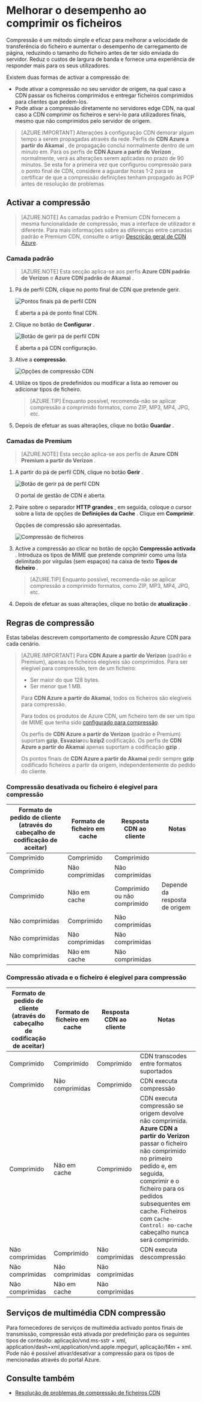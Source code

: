 <properties
    pageTitle="Melhorar o desempenho ao comprimir os ficheiros no Azure CDN | Microsoft Azure"
    description="Saiba como melhorar a velocidade de transferência do ficheiro e aumenta o desempenho de carregamento de página ao comprimir os seus ficheiros no Azure CDN."
    services="cdn"
    documentationCenter=""
    authors="camsoper"
    manager="erikre"
    editor=""/>

<tags
    ms.service="cdn"
    ms.workload="tbd"
    ms.tgt_pltfrm="na"
    ms.devlang="na"
    ms.topic="article"
    ms.date="07/28/2016"
    ms.author="casoper"/>

# <a name="improve-performance-by-compressing-files"></a>Melhorar o desempenho ao comprimir os ficheiros

Compressão é um método simple e eficaz para melhorar a velocidade de transferência do ficheiro e aumentar o desempenho de carregamento de página, reduzindo o tamanho do ficheiro antes de ter sido enviada do servidor. Reduz o custos de largura de banda e fornece uma experiência de responder mais para os seus utilizadores.

Existem duas formas de activar a compressão de:

- Pode ativar a compressão no seu servidor de origem, na qual caso a CDN passar os ficheiros comprimidos e entregar ficheiros comprimidos para clientes que pedem-los.
- Pode ativar a compressão diretamente no servidores edge CDN, na qual caso a CDN comprimir os ficheiros e servi-lo para utilizadores finais, mesmo que não comprimidos pelo servidor de origem.

> [AZURE.IMPORTANT] Alterações à configuração CDN demorar algum tempo a serem propagadas através da rede.  Perfis de <b>CDN Azure a partir do Akamai</b> , de propagação conclui normalmente dentro de um minuto em.  Para os perfis de <b>CDN Azure a partir do Verizon</b> , normalmente, verá as alterações serem aplicadas no prazo de 90 minutos.  Se esta for a primeira vez que configurou compressão para o ponto final de CDN, considere a aguardar horas 1-2 para se certificar de que a compressão definições tenham propagado às POP antes de resolução de problemas

## <a name="enabling-compression"></a>Activar a compressão

> [AZURE.NOTE] As camadas padrão e Premium CDN fornecem a mesma funcionalidade de compressão, mas a interface de utilizador é diferente.  Para mais informações sobre as diferenças entre camadas padrão e Premium CDN, consulte o artigo [Descrição geral de CDN Azure](cdn-overview.md).

### <a name="standard-tier"></a>Camada padrão

> [AZURE.NOTE] Esta secção aplica-se aos perfis **Azure CDN padrão de Verizon** e **Azure CDN padrão de Akamai** .

1. Pá de perfil CDN, clique no ponto final de CDN que pretende gerir.

    ![Pontos finais pá de perfil CDN](./media/cdn-file-compression/cdn-endpoints.png)

    É aberta a pá de ponto final CDN.

2. Clique no botão de **Configurar** .

    ![Botão de gerir pá de perfil CDN](./media/cdn-file-compression/cdn-config-btn.png)

    É aberta a pá CDN configuração.

3. Ative a **compressão**.

    ![Opções de compressão CDN](./media/cdn-file-compression/cdn-compress-standard.png)

4. Utilize os tipos de predefinidos ou modificar a lista ao remover ou adicionar tipos de ficheiro.
    
    > [AZURE.TIP] Enquanto possível, recomenda-não se aplicar compressão a comprimido formatos, como ZIP, MP3, MP4, JPG, etc.
    
5. Depois de efetuar as suas alterações, clique no botão **Guardar** .

### <a name="premium-tier"></a>Camadas de Premium

> [AZURE.NOTE] Esta secção aplica-se aos perfis de **Azure CDN Premium a partir do Verizon** .

1. A partir do pá de perfil CDN, clique no botão **Gerir** .

    ![Botão de gerir pá de perfil CDN](./media/cdn-file-compression/cdn-manage-btn.png)

    O portal de gestão de CDN é aberta.

2. Paire sobre o separador **HTTP grandes** , em seguida, coloque o cursor sobre a lista de opções de **Definições da Cache** .  Clique em **Comprimir**.

    Opções de compressão são apresentadas.

    ![Compressão de ficheiros](./media/cdn-file-compression/cdn-compress-files.png)

3. Active a compressão ao clicar no botão de opção **Compressão activada** .  Introduza os tipos de MIME que pretende comprimir como uma lista delimitado por vírgulas (sem espaços) na caixa de texto **Tipos de ficheiro** .
        
    > [AZURE.TIP] Enquanto possível, recomenda-não se aplicar compressão a comprimido formatos, como ZIP, MP3, MP4, JPG, etc. 

4. Depois de efetuar as suas alterações, clique no botão de **atualização** .


## <a name="compression-rules"></a>Regras de compressão

Estas tabelas descrevem comportamento de compressão Azure CDN para cada cenário.

> [AZURE.IMPORTANT] Para **CDN Azure a partir do Verizon** (padrão e Premium), apenas os ficheiros elegíveis são comprimidos.  Para ser elegível para compressão, tem de um ficheiro:
>
> - Ser maior do que 128 bytes.
> - Ser menor que 1 MB.
> 
> Para **CDN Azure a partir do Akamai**, todos os ficheiros são elegíveis para compressão.
>
> Para todos os produtos de Azure CDN, um ficheiro tem de ser um tipo de MIME que tenha sido [configurado para compressão](#enabling-compression).
>
> Os perfis de **CDN Azure a partir do Verizon** (padrão e Premium) suportam **gzip**, **Esvaziar**ou **bzip2** codificação.  Os perfis de **CDN Azure a partir do Akamai** apenas suportam a codificação **gzip** .
>
> Os pontos finais de **CDN Azure a partir do Akamai** pedir sempre **gzip** codificado ficheiros a partir da origem, independentemente do pedido do cliente.

### <a name="compression-disabled-or-file-is-ineligible-for-compression"></a>Compressão desativada ou ficheiro é elegível para compressão

|Formato de pedido de cliente (através do cabeçalho de codificação de aceitar)|Formato de ficheiro em cache|Resposta CDN ao cliente|Notas|
|----------------|-----------|------------|-----|
|Comprimido|Comprimido|Comprimido|   |
|Comprimido|Não comprimidas|Não comprimidas|    | 
|Comprimido|Não em cache|Comprimido ou não comprimido|Depende da resposta de origem|
|Não comprimidas|Comprimido|Não comprimidas|    |
|Não comprimidas|Não comprimidas|Não comprimidas|    |   
|Não comprimidas|Não em cache|Não comprimidas|     |

### <a name="compression-enabled-and-file-is-eligible-for-compression"></a>Compressão ativada e o ficheiro é elegível para compressão

|Formato de pedido de cliente (através do cabeçalho de codificação de aceitar)|Formato de ficheiro em cache|Resposta CDN ao cliente|Notas|
|----------------|-----------|------------|-----|
|Comprimido|Comprimido|Comprimido|CDN transcodes entre formatos suportados|
|Comprimido|Não comprimidas|Comprimido|CDN executa compressão|
|Comprimido|Não em cache|Comprimido|CDN executa compressão se origem devolve não comprimida.  **Azure CDN a partir do Verizon** passar o ficheiro não comprimido no primeiro pedido e, em seguida, comprimir e o ficheiro para os pedidos subsequentes em cache.  Ficheiros com `Cache-Control: no-cache` cabeçalho nunca será comprimido. 
|Não comprimidas|Comprimido|Não comprimidas|CDN executa descompressão|
|Não comprimidas|Não comprimidas|Não comprimidas|     |  
|Não comprimidas|Não em cache|Não comprimidas|     |

## <a name="media-services-cdn-compression"></a>Serviços de multimédia CDN compressão

Para fornecedores de serviços de multimédia activado pontos finais de transmissão, compressão está ativada por predefinição para os seguintes tipos de conteúdo: aplicação/vnd.ms-sstr + xml, application/dash+xml,application/vnd.apple.mpegurl, aplicação/f4m + xml. Pode não é possível ativar/desativar a compressão para os tipos de mencionadas através do portal Azure.  

## <a name="see-also"></a>Consulte também
- [Resolução de problemas de compressão de ficheiros CDN](cdn-troubleshoot-compression.md)    
